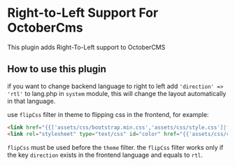 Right-to-Left Support For OctoberCms
=============
This plugin adds Right-To-Left support to OctoberCMS
## How to use this plugin
if you want to change backend language to right to left add ```'direction' => 'rtl'``` to lang.php in ```system``` module, this will change the layout automatically in that language. 

use ```flipCss``` filter in theme to flipping css in the frontend, for example:
```html
<link href="{{['assets/css/bootstrap.min.css','assets/css/style.css']|flipCss|theme}}" rel="stylesheet">
<link rel="stylesheet" type="text/css" id="color" href="{{'assets/css/colors/default.css'|flipCss}}"/>
```
```flipCss``` must be used before the ```theme``` filter.
the ```flipCss``` filter works only if the key ```direction``` exists in the frontend language and equals to ```rtl```.
